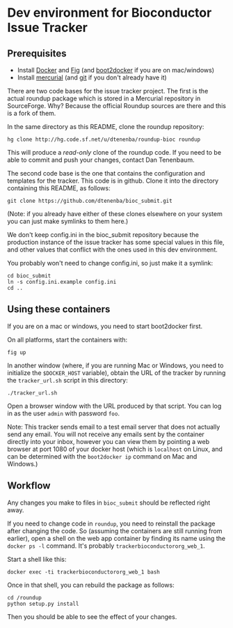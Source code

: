 # Dev environment for Bioconductor Issue Tracker

## Prerequisites

* Install [Docker](https://docs.docker.com/installation/) and [Fig](http://www.fig.sh/install.html) (and [boot2docker](http://boot2docker.io/) if you are on mac/windows)
* Install [mercurial](https://www.mercurial-scm.org/) (and [git](git-scm.com) if you don't already have it)

There are two code bases for the issue tracker project. The first is the actual roundup
package which is stored in a Mercurial repository in SourceForge. Why? Because the 
official Roundup sources are there and this is a fork of them.

In the same directory as this README, clone the roundup repository:

    hg clone http://hg.code.sf.net/u/dtenenba/roundup-bioc roundup

This will produce a *read-only* clone of the roundup code. If you need to be able
to commit and push your changes, contact Dan Tenenbaum.

The second code base is the one that contains the configuration and templates for
the tracker. This code is in github. Clone it into the directory containing this
README, as follows:

    git clone https://github.com/dtenenba/bioc_submit.git

(Note: if you already have either of these clones elsewhere on your system you
can just make symlinks to them here.)

We don't keep config.ini in the bioc_submit repository because the production 
instance of the issue tracker has some special values in this file, and other
values that conflict with the ones used in this dev environment.

You probably won't need to change config.ini, so just make it a symlink:

    cd bioc_submit
    ln -s config.ini.example config.ini
    cd ..

## Using these containers

If you are on a mac or windows, you need to start boot2docker first. 

On all platforms, start the containers with:

    fig up

In another window (where, if you are running Mac or Windows, you need to 
initialize the `$DOCKER_HOST` variable), obtain the URL of the tracker 
by running the `tracker_url.sh` script in this directory:

    ./tracker_url.sh

Open a browser window with the URL produced by that script. You can log in
as the user `admin` with password `foo`.

Note: This tracker sends email to a test email server that does not actually
send any email. You will not receive any emails sent by the container directly
into your inbox, however you can view them by pointing a web
browser at port 1080 of your docker host
(which is `localhost` on Linux, and can be determined with the
`boot2docker ip` command on Mac and Windows.)

## Workflow

Any changes you make to files in `bioc_submit` should be reflected right away.

If you need to change code in `roundup`, you need to reinstall the package after
changing the code. So (assuming the containers are still running from earlier),
open a shell on the web app container by finding its name using the `docker ps -l`
command. It's probably `trackerbioconductororg_web_1`. 

Start a shell like this:

    docker exec -ti trackerbioconductororg_web_1 bash

Once in that shell, you can rebuild the package as follows:

    cd /roundup
    python setup.py install

Then you should be able to see the effect of your changes.
